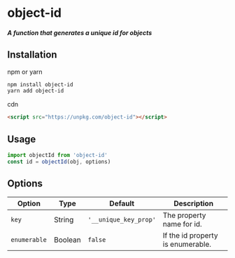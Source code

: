 # object-id
##### A function that generates a unique id for objects

## Installation
npm or yarn
```bash
npm install object-id
yarn add object-id
```
cdn
```html
<script src="https://unpkg.com/object-id"></script>
```

## Usage
```js
import objectId from 'object-id'
const id = objectId(obj, options)
```

## Options
<table class="table" width="100%" align="center">
  <thead>
    <tr>
      <th width="20%">Option</th>
      <th width="15%">Type</th>
      <th width="15%">Default</th>
      <th width="50%">Description</th>
    </tr>
  </thead>
  <tbody>
    <tr>
      <td><code>key</code></td>
      <td>String</td>
      <td><code>'__unique_key_prop'</code></td>
      <td>The property name for id.</td>
    </tr>
    <tr>
      <td><code>enumerable</code></td>
      <td>Boolean</td>
      <td><code>false</code></td>
      <td>If the id property is enumerable.</td>
    </tr>
  </tbody>
</table>
    